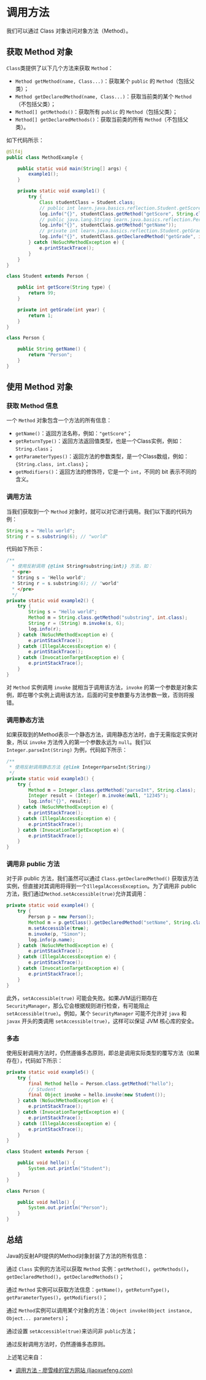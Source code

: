 # 调用方法

我们可以通过 Class 对象访问对象方法（Method）。

## 获取 Method 对象

`Class`类提供了以下几个方法来获取 `Method`：

- `Method getMethod(name, Class...)`：获取某个 `public` 的 `Method`（包括父类）；
- `Method getDeclaredMethod(name, Class...)`：获取当前类的某个 `Method`（不包括父类）；
- `Method[] getMethods()`：获取所有 `public` 的 `Method`（包括父类）；
- `Method[] getDeclaredMethods()`：获取当前类的所有 `Method`（不包括父类）。

如下代码所示：

```java
@Slf4j
public class MethodExample {

    public static void main(String[] args) {
        example1();
    }

    private static void example1() {
        try {
            Class studentClass = Student.class;
            // public int learn.java.basics.reflection.Student.getScore(java.lang.String)
            log.info("{}", studentClass.getMethod("getScore", String.class));
            // public java.lang.String learn.java.basics.reflection.Person.getName()
            log.info("{}", studentClass.getMethod("getName"));
            // private int learn.java.basics.reflection.Student.getGrade(int)
            log.info("{}", studentClass.getDeclaredMethod("getGrade", int.class));
        } catch (NoSuchMethodException e) {
            e.printStackTrace();
        }
    }
}

class Student extends Person {

    public int getScore(String type) {
        return 99;
    }

    private int getGrade(int year) {
        return 1;
    }
}

class Person {

    public String getName() {
        return "Person";
    }
}
```

## 使用 Method 对象

### 获取 Method 信息

一个 `Method` 对象包含一个方法的所有信息：

- `getName()`：返回方法名称，例如：`"getScore"`；
- `getReturnType()`：返回方法返回值类型，也是一个Class实例，例如：`String.class`；
- `getParameterTypes()`：返回方法的参数类型，是一个Class数组，例如：`{String.class, int.class}`；
- `getModifiers()`：返回方法的修饰符，它是一个 `int`，不同的 bit 表示不同的含义。

### 调用方法

当我们获取到一个 `Method` 对象时，就可以对它进行调用。我们以下面的代码为例：

```java
String s = "Hello world";
String r = s.substring(6); // "world"
```

代码如下所示：

```java
/**
  * 使用反射调用 {@link String#substring(int)} 方法，如：
  * <pre>
  * String s = "Hello world";
  * String r = s.substring(6); // "world"
  * </pre>
  */
private static void example2() {
    try {
        String s = "Hello world";
        Method m = String.class.getMethod("substring", int.class);
        String r = (String) m.invoke(s, 6);
        log.info(r);
    } catch (NoSuchMethodException e) {
        e.printStackTrace();
    } catch (IllegalAccessException e) {
        e.printStackTrace();
    } catch (InvocationTargetException e) {
        e.printStackTrace();
    }
}
```

对 `Method` 实例调用 `invoke` 就相当于调用该方法，`invoke` 的第一个参数是对象实例，即在哪个实例上调用该方法，后面的可变参数要与方法参数一致，否则将报错。

### 调用静态方法

如果获取到的Method表示一个静态方法，调用静态方法时，由于无需指定实例对象，所以 `invoke` 方法传入的第一个参数永远为 `null`。我们以`Integer.parseInt(String)` 为例，代码如下所示：

```java
/**
 * 使用反射调用静态方法 {@link Integer#parseInt(String)}
 */
private static void example3() {
    try {
        Method m = Integer.class.getMethod("parseInt", String.class);
        Integer result = (Integer) m.invoke(null, "12345");
        log.info("{}", result);
    } catch (NoSuchMethodException e) {
        e.printStackTrace();
    } catch (IllegalAccessException e) {
        e.printStackTrace();
    } catch (InvocationTargetException e) {
        e.printStackTrace();
    }
}
```

### 调用非 public 方法

对于非 public 方法，我们虽然可以通过 `Class.getDeclaredMethod()` 获取该方法实例，但直接对其调用将得到一个`IllegalAccessException`。为了调用非 public 方法，我们通过`Method.setAccessible(true)`允许其调用：

```java
private static void example4() {
    try {
        Person p = new Person();
        Method m = p.getClass().getDeclaredMethod("setName", String.class);
        m.setAccessible(true);
        m.invoke(p, "Simon");
        log.info(p.name);
    } catch (NoSuchMethodException e) {
        e.printStackTrace();
    } catch (IllegalAccessException e) {
        e.printStackTrace();
    } catch (InvocationTargetException e) {
        e.printStackTrace();
    }
}
```

此外，`setAccessible(true)` 可能会失败。如果JVM运行期存在 `SecurityManager`，那么它会根据规则进行检查，有可能阻止`setAccessible(true)`。例如，某个 `SecurityManager` 可能不允许对 `java` 和 `javax` 开头的类调用 `setAccessible(true)`，这样可以保证 JVM 核心库的安全。

### 多态

使用反射调用方法时，仍然遵循多态原则，即总是调用实际类型的覆写方法（如果存在），代码如下所示：

```java
private static void example5() {
    try {
        final Method hello = Person.class.getMethod("hello");
        // Student
        final Object invoke = hello.invoke(new Student());
    } catch (NoSuchMethodException e) {
        e.printStackTrace();
    } catch (InvocationTargetException e) {
        e.printStackTrace();
    } catch (IllegalAccessException e) {
        e.printStackTrace();
    }
}

class Student extends Person {

    public void hello() {
        System.out.println("Student");
    }
}

class Person {

    public void hello() {
        System.out.println("Person");
    }
}
```

## 总结

Java的反射API提供的Method对象封装了方法的所有信息：

通过 `Class` 实例的方法可以获取 `Method` 实例：`getMethod()`，`getMethods()`，`getDeclaredMethod()`，`getDeclaredMethods()`；

通过 `Method` 实例可以获取方法信息：`getName()`，`getReturnType()`，`getParameterTypes()`，`getModifiers()`；

通过 `Method`实例可以调用某个对象的方法：`Object invoke(Object instance, Object... parameters)`；

通过设置 `setAccessible(true)`来访问非 `public`方法；

通过反射调用方法时，仍然遵循多态原则。

上述笔记来自：

- [调用方法 - 廖雪峰的官方网站 (liaoxuefeng.com)](https://www.liaoxuefeng.com/wiki/1252599548343744/1264803678201760)